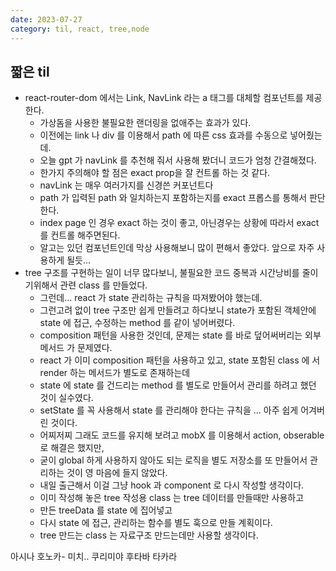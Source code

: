 ```yaml
---
date: 2023-07-27
category: til, react, tree,node
---
```


## 짧은 til

- react-router-dom 에서는 Link, NavLink 라는 a 태그를 대체할 컴포넌트를 제공한다.
  - 가상돔을 사용한 불필요한 랜더링을 없애주는 효과가 있다.
  - 이전에는 link 나 div 를 이용해서 path 에 따른 css 효과를 수동으로 넣어줬는데.
  - 오늘 gpt 가 navLink 를 추천해 줘서 사용해 봤더니 코드가 엄청 간결해졌다.
  - 한가지 주의해야 할 점은 exact prop을 잘 컨트롤 하는 것 같다.
  - navLink 는 매우 여러가지를 신경쓴 커포넌트다
  - path 가 입력된 path 와 일치하는지 포함하는지를 exact 프롭스를 통해서 판단한다.
  - index page 인 경우 exact 하는 것이 좋고, 아닌경우는 상황에 따라서 exact 를 컨트롤 해주면된다.
  - 알고는 있던 컴포넌트인데 막상 사용해보니 많이 편해서 좋았다. 앞으로 자주 사용하게 될듯...
- tree 구조를 구현하는 일이 너무 많다보니, 불필요한 코드 중복과 시간낭비를 줄이기위해서 관련 class 를 만들었다.
  - 그런데... react 가 state 관리하는 규칙을 따져봤어야 했는데.
  - 그런고려 없이 tree 구조만 쉽게 만들려고 하다보니 state가 포함된 객체안에 state 에 접근, 수정하는 method 를 같이 넣어버렸다.
  - composition 패턴을 사용한 것인데, 문제는 state 를 바로 덮어써버리는 외부 메서드 가 문제였다.
  - react 가 이미 composition 패턴을 사용하고 있고, state 포함된 class 에 서 render 하는 메서드가 별도로 존재하는데
  - state 에 state 를 건드리는 method 를 별도로 만들어서 관리를 하려고 했던 것이 실수였다.
  - setState 를 꼭 사용해서 state 를 관리해야 한다는 규칙을 ... 아주 쉽게 어겨버린 것이다.
  - 어찌저찌 그래도 코드를 유지해 보려고 mobX 를 이용해서 action, obserable 로 해결은 했지만,
  - 굳이 global 하게 사용하지 않아도 되는 로직을 별도 저장소를 또 만들어서 관리하는 것이 영 마음에 들지 않았다.
  - 내일 출근해서 이걸 그냥 hook 과 component 로 다시 작성할 생각이다.
  - 이미 작성해 놓은 tree 작성용 class 는 tree 데이터를 만들때만 사용하고
  - 만든 treeData 를 state 에 집어넣고
  - 다시 state 에 접근, 관리하는 함수를 별도 훅으로 만들 계획이다.
  - tree 만드는 class 는 자료구조 만드는데만 사용할 생각이다.

아시나 호노카- 미치..
쿠리미야 후타바
타카라
